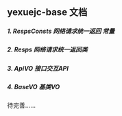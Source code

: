 yexuejc-base 文档
------------------

##### 1. RespsConsts 网络请求统一返回 常量
##### 2. Resps 网络请求统一返回类
##### 3. ApiVO 接口交互API
##### 4. BaseVO 基类VO

待完善......